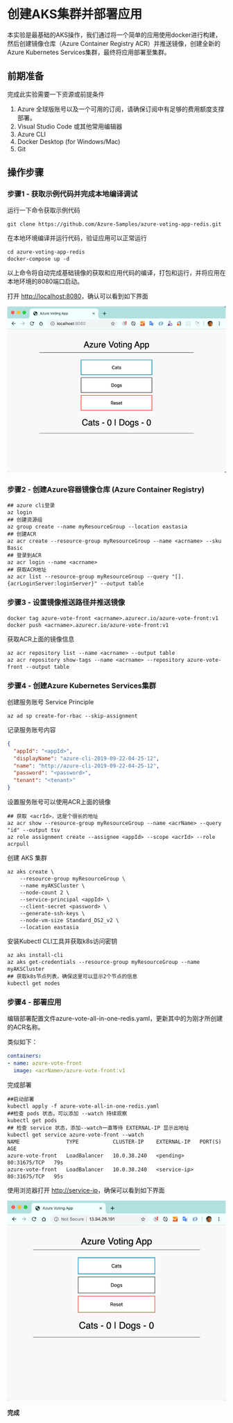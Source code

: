 # 创建AKS集群并部署应用

本实验是最基础的AKS操作，我们通过将一个简单的应用使用docker进行构建，然后创建镜像仓库（Azure Container Registry ACR）并推送镜像，创建全新的Azure Kubernetes Services集群，最终将应用部署至集群。

## 前期准备

完成此实验需要一下资源或前提条件

1. Azure 全球版账号以及一个可用的订阅，请确保订阅中有足够的费用额度支撑部署。
2. Visual Studio Code 或其他常用编辑器
3. Azure CLI
4. Docker Desktop (for Windows/Mac)
5. Git

## 操作步骤

### 步骤1 - 获取示例代码并完成本地编译调试

运行一下命令获取示例代码

```shell
git clone https://github.com/Azure-Samples/azure-voting-app-redis.git
```

在本地环境编译并运行代码，验证应用可以正常运行

```sehll
cd azure-voting-app-redis
docker-compose up -d
```

以上命令将自动完成基础镜像的获取和应用代码的编译，打包和运行，并将应用在本地环境的8080端口启动。

打开 <http://localhost:8080>，确认可以看到如下界面

![Azure Voting App](./images/2019-09-22_16-04-09.png)

### 步骤2 - 创建Azure容器镜像仓库 (Azure Container Registry)

```shell
## azure cli登录
az login
## 创建资源组
az group create --name myResourceGroup --location eastasia
## 创建ACR
az acr create --resource-group myResourceGroup --name <acrname> --sku Basic
## 登录到ACR
az acr login --name <acrname>
## 获取ACR地址
az acr list --resource-group myResourceGroup --query "[].{acrLoginServer:loginServer}" --output table
```

### 步骤3 - 设置镜像推送路径并推送镜像

```shell
docker tag azure-vote-front <acrname>.azurecr.io/azure-vote-front:v1
docker push <acrname>.azurecr.io/azure-vote-front:v1
```

获取ACR上面的镜像信息

```shell
az acr repository list --name <acrname> --output table
az acr repository show-tags --name <acrname> --repository azure-vote-front --output table
```

### 步骤4 - 创建Azure Kubernetes Services集群

创建服务账号 Service Principle

```shell
az ad sp create-for-rbac --skip-assignment
```

记录服务账号内容

```json
{
  "appId": "<appId>",
  "displayName": "azure-cli-2019-09-22-04-25-12",
  "name": "http://azure-cli-2019-09-22-04-25-12",
  "password": "<password>",
  "tenant": "<tenant>"
}
```

设置服务账号可以使用ACR上面的镜像

```shell
## 获取 <acrId>，这是个很长的地址
az acr show --resource-group myResourceGroup --name <acrName> --query "id" --output tsv
az role assignment create --assignee <appId> --scope <acrId> --role acrpull
```

创建 AKS 集群

```shell
az aks create \
    --resource-group myResourceGroup \
    --name myAKSCluster \
    --node-count 2 \
    --service-principal <appId> \
    --client-secret <password> \
    --generate-ssh-keys \
    --node-vm-size Standard_DS2_v2 \
    --location eastasia
```

安装Kubectl CLI工具并获取k8s访问密钥

```shell
az aks install-cli
az aks get-credentials --resource-group myResourceGroup --name myAKSCluster
## 获取k8s节点列表，确保这里可以显示2个节点的信息
kubectl get nodes
```

### 步骤4 - 部署应用

编辑部署配置文件azure-vote-all-in-one-redis.yaml，更新其中的<acrname>为刚才所创建的ACR名称。

类似如下：

```yaml
containers:
- name: azure-vote-front
  image: <acrName>/azure-vote-front:v1
```

完成部署

```shell
##启动部署
kubectl apply -f azure-vote-all-in-one-redis.yaml
##检查 pods 状态，可以添加 --watch 持续观察
kubectl get pods
## 检查 service 状态，添加--watch一直等待 EXTERNAL-IP 显示出地址
kubectl get service azure-vote-front --watch
NAME               TYPE           CLUSTER-IP    EXTERNAL-IP   PORT(S)        AGE
azure-vote-front   LoadBalancer   10.0.38.240   <pending>     80:31675/TCP   79s
azure-vote-front   LoadBalancer   10.0.38.240   <service-ip>   80:31675/TCP   95s
```

使用浏览器打开 <http://service-ip>，确保可以看到如下界面

![Azure Voting App on AKS](./images/2019-09-22_16-20-43.png)

**完成**
